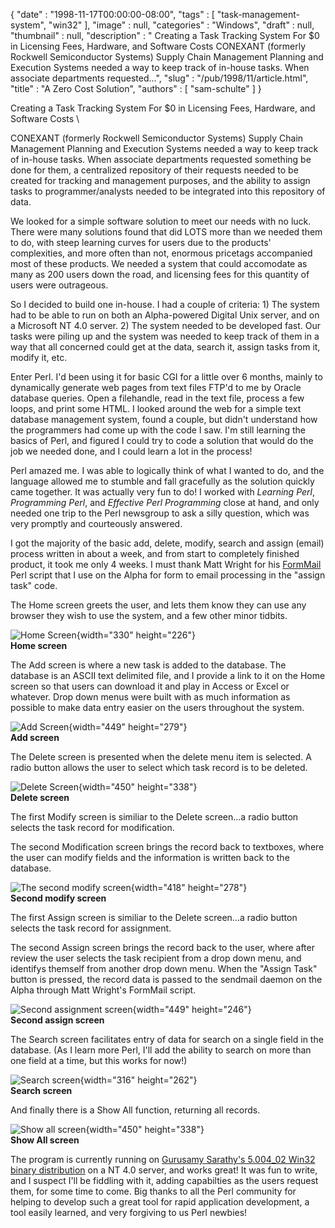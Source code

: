 {
   "date" : "1998-11-17T00:00:00-08:00",
   "tags" : [
      "task-management-system",
      "win32"
   ],
   "image" : null,
   "categories" : "Windows",
   "draft" : null,
   "thumbnail" : null,
   "description" : " Creating a Task Tracking System For $0 in Licensing Fees, Hardware, and Software Costs CONEXANT (formerly Rockwell Semiconductor Systems) Supply Chain Management Planning and Execution Systems needed a way to keep track of in-house tasks. When associate departments requested...",
   "slug" : "/pub/1998/11/article.html",
   "title" : "A Zero Cost Solution",
   "authors" : [
      "sam-schulte"
   ]
}





Creating a Task Tracking System For \$0 in Licensing Fees, Hardware, and
Software Costs
\

CONEXANT (formerly Rockwell Semiconductor Systems) Supply Chain
Management Planning and Execution Systems needed a way to keep track of
in-house tasks. When associate departments requested something be done
for them, a centralized repository of their requests needed to be
created for tracking and management purposes, and the ability to assign
tasks to programmer/analysts needed to be integrated into this
repository of data.

We looked for a simple software solution to meet our needs with no luck.
There were many solutions found that did LOTS more than we needed them
to do, with steep learning curves for users due to the products'
complexities, and more often than not, enormous pricetags accompanied
most of these products. We needed a system that could accomodate as many
as 200 users down the road, and licensing fees for this quantity of
users were outrageous.

So I decided to build one in-house. I had a couple of criteria: 1) The
system had to be able to run on both an Alpha-powered Digital Unix
server, and on a Microsoft NT 4.0 server. 2) The system needed to be
developed fast. Our tasks were piling up and the system was needed to
keep track of them in a way that all concerned could get at the data,
search it, assign tasks from it, modify it, etc.

Enter Perl. I'd been using it for basic CGI for a little over 6 months,
mainly to dynamically generate web pages from text files FTP'd to me by
Oracle database queries. Open a filehandle, read in the text file,
process a few loops, and print some HTML. I looked around the web for a
simple text database management system, found a couple, but didn't
understand how the programmers had come up with the code I saw. I'm
still learning the basics of Perl, and figured I could try to code a
solution that would do the job we needed done, and I could learn a lot
in the process!

Perl amazed me. I was able to logically think of what I wanted to do,
and the language allowed me to stumble and fall gracefully as the
solution quickly came together. It was actually very fun to do! I worked
with *Learning Perl*, *Programming Perl*, and *Effective Perl
Programming* close at hand, and only needed one trip to the Perl
newsgroup to ask a silly question, which was very promptly and
courteously answered.

I got the majority of the basic add, delete, modify, search and assign
(email) process written in about a week, and from start to completely
finished product, it took me only 4 weeks. I must thank Matt Wright for
his [FormMail](http://www.worldwidemart.com/scripts/) Perl script that I
use on the Alpha for form to email processing in the "assign task" code.

The Home screen greets the user, and lets them know they can use any
browser they wish to use the system, and a few other minor tidbits.

![Home Screen](/images/_pub_1998_11_article/home.gif){width="330"
height="226"}\
**Home screen**

The Add screen is where a new task is added to the database. The
database is an ASCII text delimited file, and I provide a link to it on
the Home screen so that users can download it and play in Access or
Excel or whatever. Drop down menus were built with as much information
as possible to make data entry easier on the users throughout the
system.

![Add Screen](/images/_pub_1998_11_article/add.gif){width="449"
height="279"}\
**Add screen**

The Delete screen is presented when the delete menu item is selected. A
radio button allows the user to select which task record is to be
deleted.

![Delete Screen](/images/_pub_1998_11_article/delete.gif){width="450"
height="338"}\
**Delete screen**

The first Modify screen is similiar to the Delete screen...a radio
button selects the task record for modification.

The second Modification screen brings the record back to textboxes,
where the user can modify fields and the information is written back to
the database.

![The second modify
screen](/images/_pub_1998_11_article/modify.gif){width="418"
height="278"}\
**Second modify screen**

The first Assign screen is similiar to the Delete screen...a radio
button selects the task record for assignment.

The second Assign screen brings the record back to the user, where after
review the user selects the task recipient from a drop down menu, and
identifys themself from another drop down menu. When the "Assign Task"
button is pressed, the record data is passed to the sendmail daemon on
the Alpha through Matt Wright's FormMail script.

![Second assignment
screen](/images/_pub_1998_11_article/assign.gif){width="449"
height="246"}\
**Second assign screen**

The Search screen facilitates entry of data for search on a single field
in the database. (As I learn more Perl, I'll add the ability to search
on more than one field at a time, but this works for now!)

![Search screen](/images/_pub_1998_11_article/search.gif){width="316"
height="262"}\
**Search screen**

And finally there is a Show All function, returning all records.

![Show all screen](/images/_pub_1998_11_article/showall.gif){width="450"
height="338"}\
**Show All screen**

The program is currently running on [Gurusamy Sarathy's 5.004\_02 Win32
binary distribution](/CPAN-local/ports/win32/Standard/x86/) on a NT 4.0
server, and works great! It was fun to write, and I suspect I'll be
fiddling with it, adding capabilties as the users request them, for some
time to come. Big thanks to all the Perl community for helping to
develop such a great tool for rapid application development, a tool
easily learned, and very forgiving to us Perl newbies!


